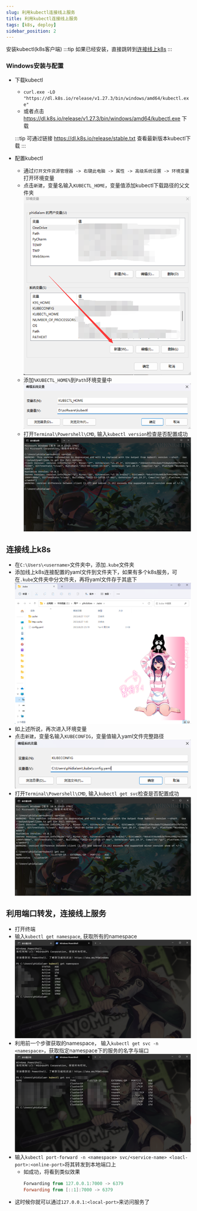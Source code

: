 ```yaml
---
slug: 利用kubectl连接线上服务
title: 利用kubectl连接线上服务
tags: [k8s, deploy]
sidebar_position: 2
---
```


安装kubectl(k8s客户端)
:::tip
如果已经安装，直接跳转到[连接线上k8s](#连接线上k8s)
:::

### Windows安装与配置

- 下载kubectl

  - `curl.exe -LO "https://dl.k8s.io/release/v1.27.3/bin/windows/amd64/kubectl.exe"`
  - 或者点击 https://dl.k8s.io/release/v1.27.3/bin/windows/amd64/kubectl.exe 下载

  :::tip
  可通过链接 https://dl.k8s.io/release/stable.txt 查看最新版本kubectl下载
  :::

- 配置kubectl
  - 通过`打开文件资源管理器 -> 右键此电脑 -> 属性 -> 高级系统设置 -> 环境变量`打开环境变量
  - 点击`新建`，变量名输入`KUBECTL_HOME`，变量值添加kubectl下载路径的父文件夹
    ![新建环境变量](/img/docs/env-create.png)
  - 添加`%KUBECTL_HOME%`到`Path`环境变量中
    ![创建kubectl home环境变量](/img/docs/kubectl-home.png)
  - 打开`Terminal\Powershell\CMD`, 输入`kubectl version`检查是否配置成功
    ![检查kubectl-version配置](/img/docs/kubectl-version.png)

## 连接线上k8s

- 在`C:\Users\<username>`文件夹中，添加`.kube`文件夹
- 添加线上k8s连接配置的yaml文件到文件夹下，如果有多个k8s服务，可在`.kube`文件夹中分文件夹，再将yaml文件存于其底下
  ![添加k8s连接配置](/img/docs/k8s-config-yaml.png)
- 如上述所说，再次进入环境变量
- 点击`新建`，变量名输入`KUBECONFIG`，变量值输入yaml文件完整路径
  ![创建KUBECONFIG环境变量](/img/docs/kube-config-env.png)
- 打开`Terminal\Powershell\CMD`, 输入`kubectl get svc`检查是否配置成功
  ![检查连接配置](/img/docs/check-connect-k8s.png)

## 利用端口转发，连接线上服务

- 打开终端
- 输入`kubectl get namespace`, 获取所有的namespace
  ![获取k8s中namespace](/img/docs/kubectl-namespace.png)
- 利用前一个步骤获取的namespace， 输入`kubectl get svc -n <namespace>`，获取指定namespace下的服务的名字与端口
  ![获取k8s服务中namespace中名字与端口](/img/docs/kubectl-name-port.png)
- 输入`kubectl port-forward -n <namespace> svc/<service-name> <loacl-port>:<online-port>`将其转发到本地端口上
  - 如成功，将看到类似效果
    ```Powershell
    Forwarding from 127.0.0.1:7000 -> 6379
    Forwarding from [::1]:7000 -> 6379
    ```
- 这时候你就可以通过`127.0.0.1:<local-port>`来访问服务了
